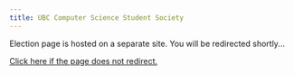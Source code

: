 ```yaml
---
title: UBC Computer Science Student Society
---
```

<head>
<meta http-equiv="Refresh" content="2; url=https://www.students.cs.ubc.ca/~amyjzhu/">
</head>


<body>
  <p>Election page is hosted on a separate site. You will be redirected shortly...</p>
  <a href="https://www.students.cs.ubc.ca/~amyjzhu/">Click here if the page does not redirect.</a>
</body>

